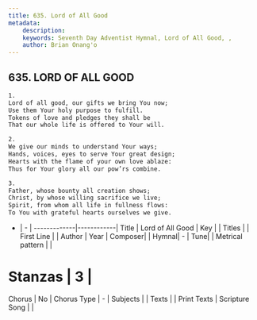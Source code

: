 ```yaml
---
title: 635. Lord of All Good
metadata:
    description: 
    keywords: Seventh Day Adventist Hymnal, Lord of All Good, , 
    author: Brian Onang'o
---
```



## 635. LORD OF ALL GOOD

```txt
1.
Lord of all good, our gifts we bring You now;
Use them Your holy purpose to fulfill.
Tokens of love and pledges they shall be
That our whole life is offered to Your will.

2.
We give our minds to understand Your ways;
Hands, voices, eyes to serve Your great design;
Hearts with the flame of your own love ablaze:
Thus for Your glory all our pow’rs combine.

3.
Father, whose bounty all creation shows;
Christ, by whose willing sacrifice we live;
Spirit, from whom all life in fullness flows:
To You with grateful hearts ourselves we give.
```

- |   -  |
-------------|------------|
Title | Lord of All Good |
Key |  |
Titles |  |
First Line |  |
Author | 
Year | 
Composer|  |
Hymnal|  - |
Tune|  |
Metrical pattern | |
# Stanzas | 3 |
Chorus | No |
Chorus Type | - |
Subjects |  |
Texts |  |
Print Texts | 
Scripture Song |  |
  
